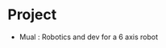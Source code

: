 # Project
- Mual : Robotics and dev for a 6 axis robot 
<!---
msoso38/msoso38 is a ✨ special ✨ repository because its `README.md` (this file) appears on your GitHub profile.
You can click the Preview link to take a look at your changes.
--->
